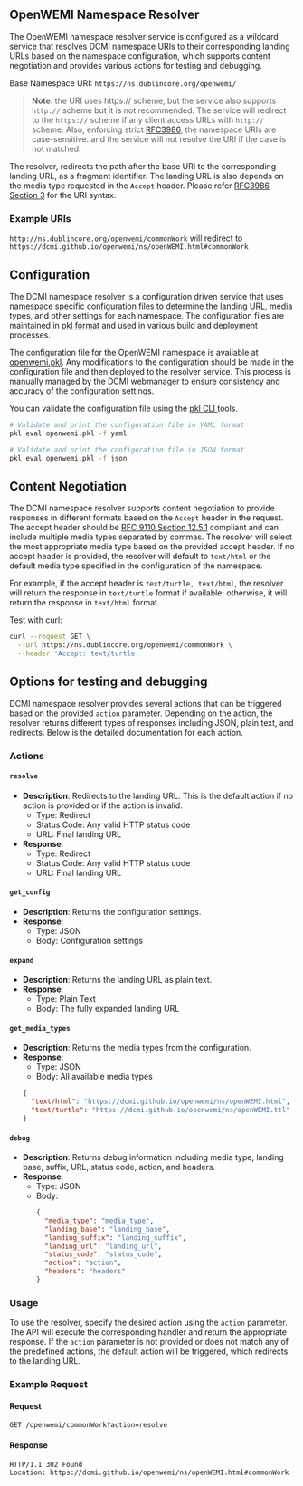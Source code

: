 ## OpenWEMI Namespace Resolver

The OpenWEMI namespace resolver service is configured as a wildcard service that resolves DCMI namespace URIs to their corresponding landing URLs based on the namespace configuration, which supports content negotiation and provides various actions for testing and debugging.

Base Namespace URI: `https://ns.dublincore.org/openwemi/`

> **Note**: the URI uses https:// scheme, but the service also supports `http://` scheme but it is not recommended. The service will redirect to the `https://` scheme if any client access URLs with `http://` scheme.  Also, enforcing strict [RFC3986]( https://www.rfc-editor.org/rfc/rfc3986#section-6.2.2.1), the namespace URIs are case-sensitive. and the service will not resolve the URI if the case is not matched.

The resolver, redirects the path after the base URI to the corresponding landing URL, as a fragment identifier. The landing URL is also depends on the media type requested in the `Accept` header. Please refer [RFC3986 Section 3]( https://www.rfc-editor.org/rfc/rfc3986#section-3) for the URI syntax.


### Example URIs

`http://ns.dublincore.org/openwemi/commonWork` will redirect to `https://dcmi.github.io/openwemi/ns/openWEMI.html#commonWork`

## Configuration

The DCMI namespace resolver is a configuration driven service that uses namespace specific configuration files to determine the landing URL, media types, and other settings for each namespace. The configuration files are maintained in [pkl format](https://pkl-lang.org) and used in various build and deployment processes.

The configuration file for the OpenWEMI namespace is available at [openwemi.pkl](openwemi.pkl). Any modifications to the configuration should be made in the configuration file and then deployed to the resolver service. This process is manually managed by the DCMI webmanager to ensure consistency and accuracy of the configuration settings.

You can validate the configuration file using the [pkl CLI ](https://pkl-lang.org/main/current/pkl-cli/index.html) tools.


```bash
# Validate and print the configuration file in YAML format
pkl eval openwemi.pkl -f yaml

# Validate and print the configuration file in JSON format
pkl eval openwemi.pkl -f json

```

## Content Negotiation

The DCMI namespace resolver supports content negotiation to provide responses in different formats based on the `Accept` header in the request. The accept header should be [RFC 9110 Section 12.5.1](https://www.rfc-editor.org/rfc/rfc9110.html#section-12.5.1) compliant and can include multiple media types separated by commas. The resolver will select the most appropriate media type based on the provided accept header. If no accept header is provided, the resolver will default to `text/html` or the default media type specified in the configuration of the namespace.

For example, if the accept header is `text/turtle, text/html`, the resolver will return the response in `text/turtle` format if available; otherwise, it will return the response in `text/html` format.

Test with curl:

```bash
curl --request GET \
  --url https://ns.dublincore.org/openwemi/commonWork \
  --header 'Accept: text/turtle'
```

##  Options for testing and debugging

DCMI namespace resolver provides several actions that can be triggered based on the provided `action` parameter. Depending on the action, the resolver returns different types of responses including JSON, plain text, and redirects. Below is the detailed documentation for each action.

### Actions

#### `resolve`
- **Description**: Redirects to the landing URL. This is the default action if no action is provided or if the action is invalid.
  - Type: Redirect
  - Status Code: Any valid HTTP status code
  - URL: Final landing URL
- **Response**:
  - Type: Redirect
  - Status Code: Any valid HTTP status code
  - URL: Final landing URL

#### `get_config`
- **Description**: Returns the configuration settings.
- **Response**:
  - Type: JSON
  - Body: Configuration settings

#### `expand`
- **Description**: Returns the landing URL as plain text.
- **Response**:
  - Type: Plain Text
  - Body: The fully expanded landing URL

#### `get_media_types`
- **Description**: Returns the media types from the configuration.
- **Response**:
  - Type: JSON
  - Body: All available media types
  ```json
  {
    "text/html": "https://dcmi.github.io/openwemi/ns/openWEMI.html",
    "text/turtle": "https://dcmi.github.io/openwemi/ns/openWEMI.ttl"
  }
  ```

#### `debug`
- **Description**: Returns debug information including media type, landing base, suffix, URL, status code, action, and headers.
- **Response**:
  - Type: JSON
  - Body:
    ```json
    {
      "media_type": "media_type",
      "landing_base": "landing_base",
      "landing_suffix": "landing_suffix",
      "landing_url": "landing_url",
      "status_code": "status_code",
      "action": "action",
      "headers": "headers"
    }
    ```


### Usage

To use the resolver, specify the desired action using the `action` parameter. The API will execute the corresponding handler and return the appropriate response. If the `action` parameter is not provided or does not match any of the predefined actions, the default action will be triggered, which redirects to the landing URL.

### Example Request

#### Request
```http
GET /openwemi/commonWork?action=resolve
```

#### Response
```http
HTTP/1.1 302 Found
Location: https://dcmi.github.io/openwemi/ns/openWEMI.html#commonWork
```

